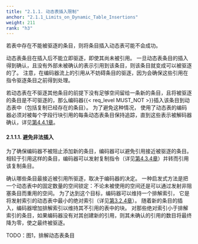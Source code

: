 ```yaml
---
title: "2.1.1. 动态表插入限制"
anchor: "2.1.1_Limits_on_Dynamic_Table_Insertions"
weight: 211
rank: "h3"
---
```


若表中存在不能被驱逐的条目，则将条目插入动态表可能不会成功。

动态表条目在插入后不能立即驱逐，即使其尚未被引用。
一旦动态表条目的插入得到确认，且没有外部未被确认的表示引用到该条目，则该条目就变成可以被驱逐的了。
注意，在编码器流上的引用从不妨碍条目的驱逐，因为会确保这些引用在指令驱逐条目之前得到处理。

若动态表在不驱逐其他条目的前提下没有足够空间留给一条新的条目，且将被驱逐的条目是不可驱逐的，那么编码器{{< req_level MUST_NOT >}}插入该条目到动态表中（包括复制已经存在的条目）。
为了避免这种情况，
使用了动态表的编码器必须对被每个字段行块引用的每条动态表条目保持追踪，直到这些表示被解码器确认，详见[第4.4.1章]()。

#### 2.1.1.1. 避免非法插入

为了确保编码器不被阻止添加新的条目，编码器可以避免引用接近被驱逐的条目。
相较于引用这样的条目，编码器可以发射复制指令（详见[第4.3.4章]()）并转而引用该复制条目。

确认哪些条目最接近被引用所驱逐，取决于编码器的决定。
一种启发式方法是把一个动态表中的固定数量的空间锁定：不论未被使用的空间还是可以通过发射非阻塞条目而重用的空间。
为了达到这个目标，编码器可以维持一个排解索引，
它是将发射索引的动态表中最小的绝对索引（详见[第3.2.4章]()）。
随着新的条目的插入，编码器增加排解索引以维持其不引用的表中的块。
对那些绝对索引小于排解索引的条目，如果编码器没有对其创建新的引用，则其未确认的引用的数目将最终降为零，使之最终被驱逐。

TODO：图1，排解动态表条目

